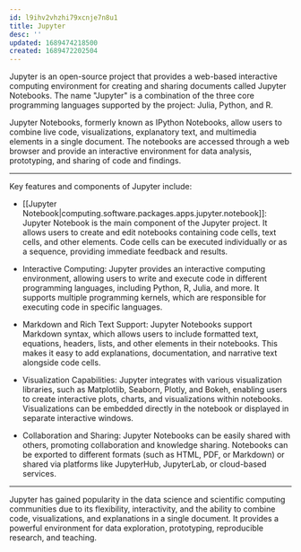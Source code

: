 ```yaml
---
id: l9ihv2vhzhi79xcnje7n8u1
title: Jupyter
desc: ''
updated: 1689474218500
created: 1689472202504
---
```


Jupyter is an open-source project that provides a web-based interactive computing environment for creating and sharing documents called Jupyter Notebooks. The name "Jupyter" is a combination of the three core programming languages supported by the project: Julia, Python, and R.

Jupyter Notebooks, formerly known as IPython Notebooks, allow users to combine live code, visualizations, explanatory text, and multimedia elements in a single document. The notebooks are accessed through a web browser and provide an interactive environment for data analysis, prototyping, and sharing of code and findings.

---

Key features and components of Jupyter include:

- [[Jupyter Notebook|computing.software.packages.apps.jupyter.notebook]]: Jupyter Notebook is the main component of the Jupyter project. It allows users to create and edit notebooks containing code cells, text cells, and other elements. Code cells can be executed individually or as a sequence, providing immediate feedback and results.

- Interactive Computing: Jupyter provides an interactive computing environment, allowing users to write and execute code in different programming languages, including Python, R, Julia, and more. It supports multiple programming kernels, which are responsible for executing code in specific languages.

- Markdown and Rich Text Support: Jupyter Notebooks support Markdown syntax, which allows users to include formatted text, equations, headers, lists, and other elements in their notebooks. This makes it easy to add explanations, documentation, and narrative text alongside code cells.

- Visualization Capabilities: Jupyter integrates with various visualization libraries, such as Matplotlib, Seaborn, Plotly, and Bokeh, enabling users to create interactive plots, charts, and visualizations within notebooks. Visualizations can be embedded directly in the notebook or displayed in separate interactive windows.

- Collaboration and Sharing: Jupyter Notebooks can be easily shared with others, promoting collaboration and knowledge sharing. Notebooks can be exported to different formats (such as HTML, PDF, or Markdown) or shared via platforms like JupyterHub, JupyterLab, or cloud-based services.

---

Jupyter has gained popularity in the data science and scientific computing communities due to its flexibility, interactivity, and the ability to combine code, visualizations, and explanations in a single document. It provides a powerful environment for data exploration, prototyping, reproducible research, and teaching.